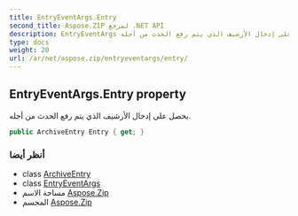 ```yaml
---
title: EntryEventArgs.Entry
second_title: Aspose.ZIP لمرجع .NET API
description: EntryEventArgs ملكية. يحصل على إدخال الأرشيف الذي يتم رفع الحدث من أجله.
type: docs
weight: 20
url: /ar/net/aspose.zip/entryeventargs/entry/
---
```

## EntryEventArgs.Entry property

يحصل على إدخال الأرشيف الذي يتم رفع الحدث من أجله.

```csharp
public ArchiveEntry Entry { get; }
```

### أنظر أيضا

* class [ArchiveEntry](../../archiveentry/)
* class [EntryEventArgs](../)
* مساحة الاسم [Aspose.Zip](../../entryeventargs/)
* المجسم [Aspose.Zip](../../../)


